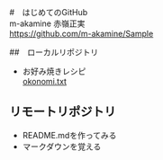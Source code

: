 #　はじめてのGitHub  
m-akamine 赤嶺正実  
https://github.com/m-akamine/Sample  
  
##　ローカルリポジトリ  
* お好み焼きレシピ  
       [okonomi.txt](okonomi.txt)  

## リモートリポジトリ  
* README.mdを作ってみる  
* マークダウンを覚える